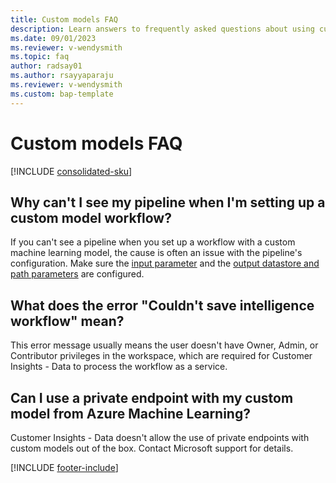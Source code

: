 ```yaml
---
title: Custom models FAQ
description: Learn answers to frequently asked questions about using custom machine learning models in Dynamics 365 Customer Insights - Data.
ms.date: 09/01/2023
ms.reviewer: v-wendysmith
ms.topic: faq
author: radsay01
ms.author: rsayyaparaju
ms.reviewer: v-wendysmith
ms.custom: bap-template
---
```


# Custom models FAQ

[!INCLUDE [consolidated-sku](./includes/consolidated-sku.md)]

## Why can't I see my pipeline when I'm setting up a custom model workflow?

If you can't see a pipeline when you set up a workflow with a custom machine learning model, the cause is often an issue with the pipeline's configuration. Make sure the [input parameter](azure-machine-learning-experiments.md#dataset-configuration) and the [output datastore and path parameters](azure-machine-learning-experiments.md#import-pipeline-data-into-customer-insights) are configured.

## What does the error "Couldn't save intelligence workflow" mean?

This error message usually means the user doesn't have Owner, Admin, or Contributor privileges in the workspace, which are required for Customer Insights - Data to process the workflow as a service.

## Can I use a private endpoint with my custom model from Azure Machine Learning?
  
Customer Insights - Data doesn't allow the use of private endpoints with custom models out of the box. Contact Microsoft support for details.

[!INCLUDE [footer-include](includes/footer-banner.md)]
